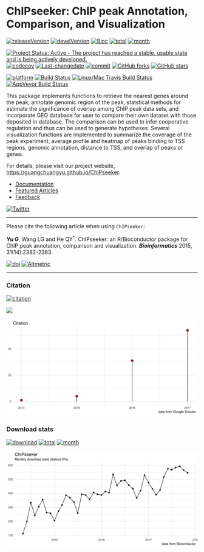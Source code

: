 ChIPseeker: ChIP peak Annotation, Comparison, and Visualization
===============================================================

[![releaseVersion](https://img.shields.io/badge/release%20version-1.14.0-green.svg?style=flat)](https://bioconductor.org/packages/ChIPseeker)
[![develVersion](https://img.shields.io/badge/devel%20version-1.15.1-green.svg?style=flat)](https://github.com/guangchuangyu/ChIPseeker)
[![Bioc](http://www.bioconductor.org/shields/years-in-bioc/ChIPseeker.svg)](https://www.bioconductor.org/packages/devel/bioc/html/ChIPseeker.html#since)
[![total](https://img.shields.io/badge/downloads-18008/total-blue.svg?style=flat)](https://bioconductor.org/packages/stats/bioc/ChIPseeker)
[![month](https://img.shields.io/badge/downloads-546/month-blue.svg?style=flat)](https://bioconductor.org/packages/stats/bioc/ChIPseeker)

[![Project Status: Active - The project has reached a stable, usable
state and is being actively
developed.](http://www.repostatus.org/badges/latest/active.svg)](http://www.repostatus.org/#active)
[![codecov](https://codecov.io/gh/GuangchuangYu/ChIPseeker/branch/master/graph/badge.svg)](https://codecov.io/gh/GuangchuangYu/ChIPseeker/)
[![Last-changedate](https://img.shields.io/badge/last%20change-2017--12--04-green.svg)](https://github.com/GuangchuangYu/ChIPseeker/commits/master)
[![commit](http://www.bioconductor.org/shields/commits/bioc/ChIPseeker.svg)](https://www.bioconductor.org/packages/devel/bioc/html/ChIPseeker.html#svn_source)
[![GitHub
forks](https://img.shields.io/github/forks/GuangchuangYu/ChIPseeker.svg)](https://github.com/GuangchuangYu/ChIPseeker/network)
[![GitHub
stars](https://img.shields.io/github/stars/GuangchuangYu/ChIPseeker.svg)](https://github.com/GuangchuangYu/ChIPseeker/stargazers)

[![platform](http://www.bioconductor.org/shields/availability/devel/ChIPseeker.svg)](https://www.bioconductor.org/packages/devel/bioc/html/ChIPseeker.html#archives)
[![Build
Status](http://www.bioconductor.org/shields/build/devel/bioc/ChIPseeker.svg)](https://bioconductor.org/checkResults/devel/bioc-LATEST/ChIPseeker/)
[![Linux/Mac Travis Build
Status](https://img.shields.io/travis/GuangchuangYu/ChIPseeker/master.svg?label=Mac%20OSX%20%26%20Linux)](https://travis-ci.org/GuangchuangYu/ChIPseeker)
[![AppVeyor Build
Status](https://img.shields.io/appveyor/ci/Guangchuangyu/ChIPseeker/master.svg?label=Windows)](https://ci.appveyor.com/project/GuangchuangYu/ChIPseeker)

This package implements functions to retrieve the nearest genes around
the peak, annotate genomic region of the peak, statstical methods for
estimate the significance of overlap among ChIP peak data sets, and
incorporate GEO database for user to compare their own dataset with
those deposited in database. The comparison can be used to infer
cooperative regulation and thus can be used to generate hypotheses.
Several visualization functions are implemented to summarize the
coverage of the peak experiment, average profile and heatmap of peaks
binding to TSS regions, genomic annotation, distance to TSS, and overlap
of peaks or genes.

For details, please visit our project website,
<https://guangchuangyu.github.io/ChIPseeker>.

-   [Documentation](https://guangchuangyu.github.io/ChIPseeker/documentation/)
-   [Featured
    Articles](https://guangchuangyu.github.io/ChIPseeker/featuredArticles/)
-   [Feedback](https://guangchuangyu.github.io/ChIPseeker/#feedback)

[![Twitter](https://img.shields.io/twitter/url/https/github.com/GuangchuangYu/ChIPseeker.svg?style=social)](https://twitter.com/intent/tweet?hashtags=ChIPseeker&url=http://bioinformatics.oxfordjournals.org/content/31/14/2382&screen_name=guangchuangyu)

------------------------------------------------------------------------

Please cite the following article when using `ChIPseeker`:

***Yu G***, Wang LG and He QY<sup>\*</sup>. ChIPseeker: an
R/Bioconductor package for ChIP peak annotation, comparison and
visualization. ***Bioinformatics*** 2015, 31(14):2382-2383.

[![doi](https://img.shields.io/badge/doi-10.1093/bioinformatics/btv145-green.svg?style=flat)](http://dx.doi.org/10.1093/bioinformatics/btv145)
[![Altmetric](https://img.shields.io/badge/Altmetric-31-green.svg?style=flat)](https://www.altmetric.com/details/3781087)

------------------------------------------------------------------------

### Citation

[![citation](https://img.shields.io/badge/cited%20by-90-green.svg?style=flat)](https://scholar.google.com.hk/scholar?oi=bibs&hl=en&cites=12053363057899219488)

![](https://img.shields.io/badge/ESI-Highly%20Cited%20Paper-green.svg?style=flat)

<img src="docs/images/citation.png" width="890"/>

### Download stats

[![download](http://www.bioconductor.org/shields/downloads/ChIPseeker.svg)](https://bioconductor.org/packages/stats/bioc/ChIPseeker)
[![total](https://img.shields.io/badge/downloads-18008/total-blue.svg?style=flat)](https://bioconductor.org/packages/stats/bioc/ChIPseeker)
[![month](https://img.shields.io/badge/downloads-546/month-blue.svg?style=flat)](https://bioconductor.org/packages/stats/bioc/ChIPseeker)

<img src="docs/images/dlstats.png" width="890"/>
